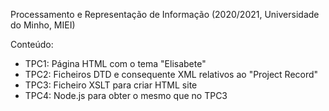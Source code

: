 Processamento e Representação de Informação (2020/2021, Universidade do Minho, MIEI) 

Conteúdo: 
  - TPC1: Página HTML com o tema "Elisabete"
  - TPC2: Ficheiros DTD e consequente XML relativos ao "Project Record"
  - TPC3: Ficheiro XSLT para criar HTML site
  - TPC4: Node.js para obter o mesmo que no TPC3
